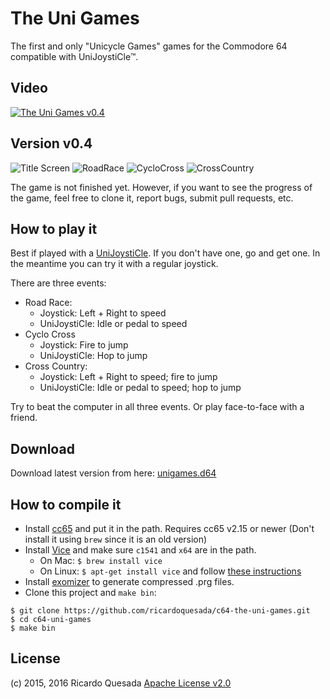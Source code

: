 # The Uni Games

The first and only "Unicycle Games" games for the Commodore 64 compatible with UniJoystiCle™.


## Video

[![The Uni Games v0.4](https://img.youtube.com/vi/5Ey9ZeUPRNo/0.jpg)](https://www.youtube.com/watch?v=5Ey9ZeUPRNo)

## Version v0.4

![Title Screen](https://lh3.googleusercontent.com/DGYpbpzcSPE_4_kDfWi8_IoNdqwQNdI2cjBjxG_XHJsPkubiWrqjENliPjD8s1t3xZuE8trRVv480w=w384-h272-no)
![RoadRace](https://lh3.googleusercontent.com/-8hNjbAZFeQQ/V5ZT_lzJWEI/AAAAAAABe28/Vi5UdHVHvscV4jwW92_ne154eXWHQcatgCCo/s800/capture2.png)
![CycloCross](https://lh3.googleusercontent.com/-ce3uigCabI8/V5ZT_odzEcI/AAAAAAABe20/TXyhvXMrqZQb110Lb9xY76Ff5k1WFqHVwCCo/s800/capture3.png)
![CrossCountry](https://lh3.googleusercontent.com/-qYOFLfHu_Ac/V5ZU1lnd5-I/AAAAAAABe3A/LBW-xfCv_30HZhN5hlLnk1pRhRgafaBFQCCo/s800/capture5.png)

The game is not finished yet. However, if you want to see the progress of the game, feel free to clone it, report bugs, submit pull requests, etc.

## How to play it

Best if played with a [UniJoystiCle](https://retro.moe/unijoysticle).
If you don't have one, go and get one. In the meantime you can try it with a regular joystick.

There are three events:

* Road Race:
   * Joystick: Left + Right to speed
   * UniJoystiCle: Idle or pedal to speed
* Cyclo Cross
   * Joystick: Fire to jump
   * UniJoystiCle: Hop to jump
* Cross Country:
   * Joystick: Left + Right to speed; fire to jump
   * UniJoystiCle: Idle or pedal to speed; hop to jump

Try to beat the computer in all three events. Or play face-to-face with a friend.

## Download

Download latest version from here: [unigames.d64](https://github.com/ricardoquesada/c64-the-uni-games/raw/master/bin/unigames.d64)

## How to compile it

- Install [cc65](http://cc65.github.io/cc65/) and put it in the path. Requires cc65 v2.15 or newer (Don't install it using `brew` since it is an old version)
- Install [Vice](http://vice-emu.sourceforge.net/) and make sure `c1541` and `x64` are in the path.
    - On Mac: `$ brew install vice`
    - On Linux: `$ apt-get install vice` and follow [these instructions](http://iseborn.eu/wiki/index.php?title=Ubuntu/Install_and_set_up_VICE)
- Install [exomizer](http://hem.bredband.net/magli143/exo/) to generate compressed .prg files.
- Clone this project and `make bin`:

```
$ git clone https://github.com/ricardoquesada/c64-the-uni-games.git
$ cd c64-uni-games
$ make bin
```

## License

(c) 2015, 2016 Ricardo Quesada
[Apache License v2.0](LICENSE)
